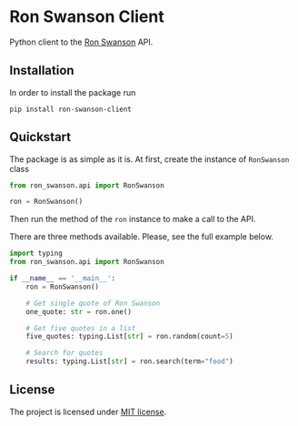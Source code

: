 # Ron Swanson Client

Python client to the [Ron Swanson](https://github.com/jamesseanwright/ron-swanson-quotes) API.

## Installation

In order to install the package run

```shell
pip install ron-swanson-client
```

## Quickstart

The package is as simple as it is. At first, create the instance of `RonSwanson` class

```python
from ron_swanson.api import RonSwanson

ron = RonSwanson()
```

Then run the method of the `ron` instance to make a call to the API.

There are three methods available. Please, see the full example below.

```python
import typing
from ron_swanson.api import RonSwanson

if __name__ == '__main__':
    ron = RonSwanson()

    # Get single quote of Ron Swanson
    one_quote: str = ron.one()

    # Get five quotes in a list
    five_quotes: typing.List[str] = ron.random(count=5)

    # Search for quotes
    results: typing.List[str] = ron.search(term="food")
```

## License

The project is licensed under [MIT license](LICENSE).
